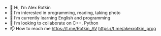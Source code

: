 - 👋 Hi, I’m Alex Rotkin 
- 👀 I’m interested in programming, reading, taking photo
- 🌱 I’m currently learning English and programming 
- 💞️ I’m looking to collaborate on C++, Python
- 📫 How to reach me https://t.me/Rotkin_AV
https://t.me/akexrotkin_prog

<!---
AlexRotkinV/AlexRotkinV is a ✨ special ✨ repository because its `README.md` (this file) appears on your GitHub profile.
You can click the Preview link to take a look at your changes.
--->

